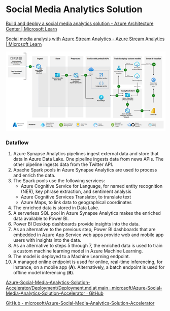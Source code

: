# Social Media Analytics Solution

[Build and deploy a social media analytics solution - Azure Architecture Center | Microsoft Learn](https://learn.microsoft.com/en-us/azure/architecture/ai-ml/architecture/build-deploy-social-media-analytics-solution)

[Social media analysis with Azure Stream Analytics - Azure Stream Analytics | Microsoft Learn](https://learn.microsoft.com/en-us/azure/stream-analytics/stream-analytics-twitter-sentiment-analysis-trends)

![social media analytics solution architecture](../media/Pasted%20image%2020240227211925.png)

### Dataflow

1. Azure Synapse Analytics pipelines ingest external data and store that data in Azure Data Lake. One pipeline ingests data from news APIs. The other pipeline ingests data from the Twitter API.
2. Apache Spark pools in Azure Synapse Analytics are used to process and enrich the data.
3. The Spark pools use the following services:
    - Azure Cognitive Service for Language, for named entity recognition (NER), key phrase extraction, and sentiment analysis
    - Azure Cognitive Services Translator, to translate text
    - Azure Maps, to link data to geographical coordinates
4. The enriched data is stored in Data Lake.
5. A serverless SQL pool in Azure Synapse Analytics makes the enriched data available to Power BI.
6. Power BI Desktop dashboards provide insights into the data.
7. As an alternative to the previous step, Power BI dashboards that are embedded in Azure App Service web apps provide web and mobile app users with insights into the data.
8. As an alternative to steps 5 through 7, the enriched data is used to train a custom machine learning model in Azure Machine Learning.
9. The model is deployed to a Machine Learning endpoint.
10. A managed online endpoint is used for online, real-time inferencing, for instance, on a mobile app (**A**). Alternatively, a batch endpoint is used for offline model inferencing (**B**).

[Azure-Social-Media-Analytics-Solution-Accelerator/Deployment/Deployment.md at main · microsoft/Azure-Social-Media-Analytics-Solution-Accelerator · GitHub](https://github.com/microsoft/Azure-Social-Media-Analytics-Solution-Accelerator/blob/main/Deployment/Deployment.md)

[GitHub - microsoft/Azure-Social-Media-Analytics-Solution-Accelerator](https://github.com/microsoft/Azure-Social-Media-Analytics-Solution-Accelerator)
